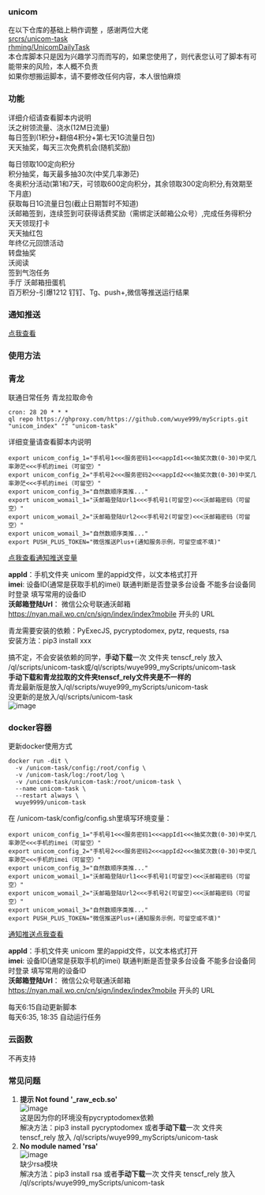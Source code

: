 ### unicom      
在以下仓库的基础上稍作调整 ，感谢两位大佬                                                                 
[srcrs/unicom-task](https://github.com/srcrs/unicom-task)                        
[rhming/UnicomDailyTask](https://github.com/rhming/UnicomDailyTask)                     
本仓库脚本只是因为兴趣学习而而写的，如果您使用了，则代表您认可了脚本有可能带来的风险，本人概不负责                                       
如果你想搬运脚本，请不要修改任何内容，本人很怕麻烦         
### 功能
详细介绍请查看脚本内说明        
沃之树领流量、浇水(12M日流量)       
每日签到(1积分+翻倍4积分+第七天1G流量日包)       
天天抽奖，每天三次免费机会(随机奖励)       
<!-- 游戏中心每日打卡(连续打卡，积分递增至最高7，第七天1G流量日包)        -->
每日领取100定向积分       
积分抽奖，每天最多抽30次(中奖几率渺茫)       
冬奥积分活动(第1和7天，可领取600定向积分，其余领取300定向积分,有效期至下月底)        
获取每日1G流量日包(截止日期暂时不知道)         
沃邮箱签到，连续签到可获得话费奖励（需绑定沃邮箱公众号）,完成任务得积分                       
天天领现打卡                
天天抽红包                      
年终亿元回馈活动                
转盘抽奖                           
沃阅读                      
签到气泡任务                
手厅 沃邮箱扭蛋机                   
百万积分-引爆1212
钉钉、Tg、push+,微信等推送运行结果                                     

  
                     
### 通知推送
[点我查看](https://github.com/wuye999/myScripts/blob/main/send.md)          
### 使用方法     
                 
### 青龙
    
联通日常任务 青龙拉取命令                                            
```
cron: 28 20 * * *               
ql repo https://ghproxy.com/https://github.com/wuye999/myScripts.git "unicom_index" "" "unicom-task"                                        
```

详细变量请查看脚本内说明                  
           
```
export unicom_config_1="手机号1<<<服务密码1<<<appId1<<<抽奖次数(0-30)中奖几率渺茫<<<手机的imei（可留空）"
export unicom_config_2="手机号2<<<服务密码2<<<appId2<<<抽奖次数(0-30)中奖几率渺茫<<<手机的imei（可留空）"
export unicom_config_3="自然数顺序类推..."
export unicom_womail_1="沃邮箱登陆Url1<<<手机号1(可留空)<<<沃邮箱密码（可留空）"
export unicom_womail_2="沃邮箱登陆Url2<<<手机号2(可留空)<<<沃邮箱密码（可留空）"
export unicom_womail_3="自然数顺序类推..."
export PUSH_PLUS_TOKEN="微信推送Plus+(通知服务示例，可留空或不填)"
```         
[点我查看通知推送变量](https://github.com/wuye999/myScripts/blob/main/send.md)          


**appId**：手机文件夹 unicom 里的appid文件，以文本格式打开                             
**imei**: 设备ID(通常是获取手机的imei) 联通判断是否登录多台设备 不能多台设备同时登录 填写常用的设备ID           
**沃邮箱登陆Url**： 微信公众号联通沃邮箱 https://nyan.mail.wo.cn/cn/sign/index/index?mobile 开头的 URL            


青龙需要安装的依赖：PyExecJS, pycryptodomex, pytz, requests, rsa                        
安装方法：pip3 install xxx                        


搞不定，不会安装依赖的同学，**手动下载**一次 文件夹 tenscf_rely 放入 /ql/scripts/unicom-task或/ql/scripts/wuye999_myScripts/unicom-task                                        
**手动下载和青龙拉取的文件夹tenscf_rely文件夹是不一样的**                                 
青龙最新版是放入/ql/scripts/wuye999_myScripts/unicom-task                                                
没更新的是放入/ql/scripts/unicom-task                                          
![image](https://user-images.githubusercontent.com/79479594/144328277-b7547b28-0e6d-4058-81bc-e4d0234c2f72.png)                                

### docker容器                  
更新docker使用方式          
```
docker run -dit \
  -v /unicom-task/config:/root/config \
  -v /unicom-task/log:/root/log \
  -v /unicom-task/unicom-task:/root/unicom-task \
  --name unicom-task \
  --restart always \
  wuye9999/unicom-task
```  
在  /unicom-task/config/config.sh里填写环境变量：               
```
export unicom_config_1="手机号1<<<服务密码1<<<appId1<<<抽奖次数(0-30)中奖几率渺茫<<<手机的imei（可留空）"
export unicom_config_2="手机号2<<<服务密码2<<<appId2<<<抽奖次数(0-30)中奖几率渺茫<<<手机的imei（可留空）"
export unicom_config_3="自然数顺序类推..."
export unicom_womail_1="沃邮箱登陆Url1<<<手机号1(可留空)<<<沃邮箱密码（可留空）"
export unicom_womail_2="沃邮箱登陆Url2<<<手机号2(可留空)<<<沃邮箱密码（可留空）"
export unicom_womail_3="自然数顺序类推..."
export PUSH_PLUS_TOKEN="微信推送Plus+(通知服务示例，可留空或不填)"
```         
[通知推送点我查看](https://github.com/wuye999/myScripts/blob/main/send.md)                  

**appId**：手机文件夹 unicom 里的appid文件，以文本格式打开                             
**imei**: 设备ID(通常是获取手机的imei) 联通判断是否登录多台设备 不能多台设备同时登录 填写常用的设备ID           
**沃邮箱登陆Url**： 微信公众号联通沃邮箱 https://nyan.mail.wo.cn/cn/sign/index/index?mobile 开头的 URL            

每天6:15自动更新脚本                        
每天6:35, 18:35 自动运行任务                            
### 云函数               
不再支持                                

### 常见问题
1. **提示 Not found '_raw_ecb.so'**                 
![image](https://user-images.githubusercontent.com/79479594/145678061-cbddc60f-9e0b-43b0-82a8-1eade2b795bc.png)         
这是因为你的环境没有pycryptodomex依赖                           
解决方法：pip3 install pycryptodomex 或者**手动下载**一次 文件夹 tenscf_rely 放入 /ql/scripts/wuye999_myScripts/unicom-task                   
2. **No module named 'rsa'**                      
![image](https://user-images.githubusercontent.com/79479594/145678361-0af0dbaf-36ff-48bd-a77c-8509f3bfa5dc.png)           
缺少rsa模块                                   
解决方法：pip3 install rsa 或者**手动下载**一次 文件夹 tenscf_rely 放入 /ql/scripts/wuye999_myScripts/unicom-task         
                                                  
                                                  
                                                  

      
